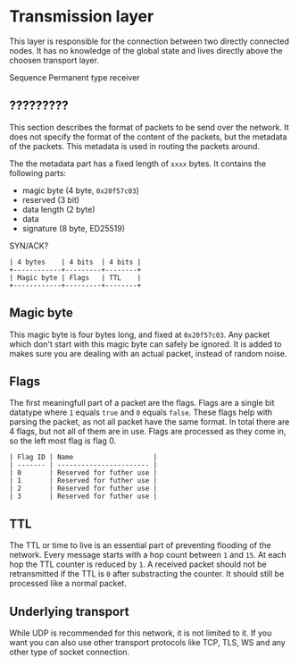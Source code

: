 # Transmission layer

This layer is responsible for the connection between two directly connected nodes.
It has no knowledge of the global state and lives directly above the choosen transport layer.

Sequence
Permanent
type
receiver

## ?????????

This section describes the format of packets to be send over the network.
It does not specify the format of the content of the packets, but the metadata of the packets.
This metadata is used in routing the packets around.

The the metadata part has a fixed length of `xxxx` bytes.
It contains the following parts:

- magic byte (4 byte, `0x20f57c03`)
- reserved (3 bit)
- data length (2 byte)
- data
- signature (8 byte, ED25519)

SYN/ACK?

```
| 4 bytes    | 4 bits  | 4 bits |
+------------+---------+--------+
| Magic byte | Flags   | TTL    |
+------------+---------+--------+
```

## Magic byte

This magic byte is four bytes long, and fixed at `0x20f57c03`.
Any packet which don't start with this magic byte can safely be ignored.
It is added to makes sure you are dealing with an actual packet, instead of random noise.

## Flags

The first meaningfull part of a packet are the flags.
Flags are a single bit datatype where `1` equals `true` and `0` equals `false`.
These flags help with parsing the packet, as not all packet have the same format.
In total there are 4 flags, but not all of them are in use.
Flags are processed as they come in, so the left most flag is flag 0.

```
| Flag ID | Name                    |
| ------- | ----------------------- |
| 0       | Reserved for futher use |
| 1       | Reserved for futher use |
| 2       | Reserved for futher use |
| 3       | Reserved for futher use |
```

## TTL

The TTL or time to live is an essential part of preventing flooding of the network.
Every message starts with a hop count between `1` and `15`.
At each hop the TTL counter is reduced by `1`.
A received packet should not be retransmitted if the TTL is `0` after substracting the counter.
It should still be processed like a normal packet.

## Underlying transport

While UDP is recommended for this network, it is not limited to it.
If you want you can also use other transport protocols like TCP, TLS, WS and any other type of socket connection.
